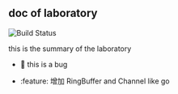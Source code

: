 ## doc of laboratory
![Build Status](https://img.shields.io/badge/build-passing-brightgreen)

this is the summary of the laboratory
- :bug: this is a bug

- :feature: 增加 RingBuffer and Channel like go
